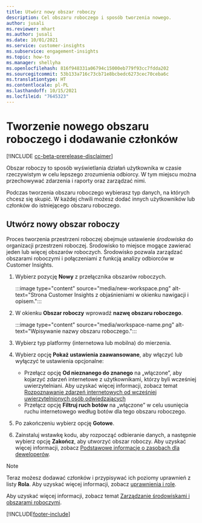 ```yaml
---
title: Utwórz nowy obszar roboczy
description: Cel obszaru roboczego i sposób tworzenia nowego.
author: jusali
ms.reviewer: mhart
ms.author: jusali
ms.date: 10/01/2021
ms.service: customer-insights
ms.subservice: engagement-insights
ms.topic: how-to
ms.manager: shellyha
ms.openlocfilehash: 816f948331a06794c15000eb779f93cc7fdda202
ms.sourcegitcommit: 53b133a716c73cb71e8bcbedc6273cec70ceba6c
ms.translationtype: HT
ms.contentlocale: pl-PL
ms.lasthandoff: 10/15/2021
ms.locfileid: "7645323"
---
```

# <a name="create-a-new-workspace-and-add-members"></a>Tworzenie nowego obszaru roboczego i dodawanie członków

[!INCLUDE [cc-beta-prerelease-disclaimer](includes/cc-beta-prerelease-disclaimer.md)]

Obszar roboczy to sposób wyświetlania działań użytkownika w czasie rzeczywistym w celu lepszego zrozumienia odbiorcy. W tym miejscu można przechowywać zdarzenia i raporty oraz zarządzać nimi.

Podczas tworzenia obszaru roboczego wybierasz typ danych, na których chcesz się skupić. W każdej chwili możesz dodać innych użytkowników lub członków do istniejącego obszaru roboczego. 

## <a name="create-a-new-workspace"></a>Utwórz nowy obszar roboczy

Proces tworzenia przestrzeni roboczej obejmuje ustawienie *środowiska* do organizacji przestrzeni roboczej. Środowisko to miejsce mogące zawierać jeden lub więcej obszarów roboczych. Środowisko pozwala zarządzać obszarami roboczymi i połączeniami z funkcją analizy odbiorców w Customer Insights.

1. Wybierz pozycję **Nowy** z przełącznika obszarów roboczych.

   :::image type="content" source="media/new-workspace.png" alt-text="Strona Customer Insights z objaśnieniami w okienku nawigacji i opisem.":::

1. W okienku **Obszar roboczy** wprowadź **nazwę obszaru roboczego**.

   :::image type="content" source="media/workspace-name.png" alt-text="Wpisywanie nazwy obszaru roboczego.":::

1. Wybierz typ platformy (internetowa lub mobilna) do mierzenia.

1. Wybierz opcję **Pokaż ustawienia zaawansowane**, aby włączyć lub wyłączyć te ustawienia opcjonalne:

   - Przełącz opcję **Od nieznanego do znanego** na „włączone”, aby kojarzyć zdarzeń internetowe z użytkownikami, którzy byli wcześniej uwierzytelniani. Aby uzyskać więcej informacji, zobacz temat [Rozpoznawanie zdarzeń internetowych od wcześniej uwierzytelnionych osób odwiedzających](unknown-to-known.md)
   - Przełącz opcję **Filtruj ruch botów** na „włączone” w celu usunięcia ruchu internetowego według botów dla tego obszaru roboczego. 

1. Po zakończeniu wybierz opcję **Gotowe**. 

1. Zainstaluj wstawkę kodu, aby rozpocząć odbieranie danych, a następnie wybierz opcję **Zakończ**, aby utworzyć obszar roboczy. Aby uzyskać więcej informacji, zobacz [Podstawowe informacje o zasobach dla deweloperów](developer-resources.md).

> [!NOTE]
> Teraz możesz dodawać członków i przypisywać ich poziomy uprawnień z listy **Rola**. Aby uzyskać więcej informacji, zobacz [uprawnienia i role](user-roles.md). 

Aby uzyskać więcej informacji, zobacz temat [Zarządzanie środowiskami i obszarami roboczymi](manage-environments-workspaces.md).


[!INCLUDE[footer-include](../includes/footer-banner.md)]
